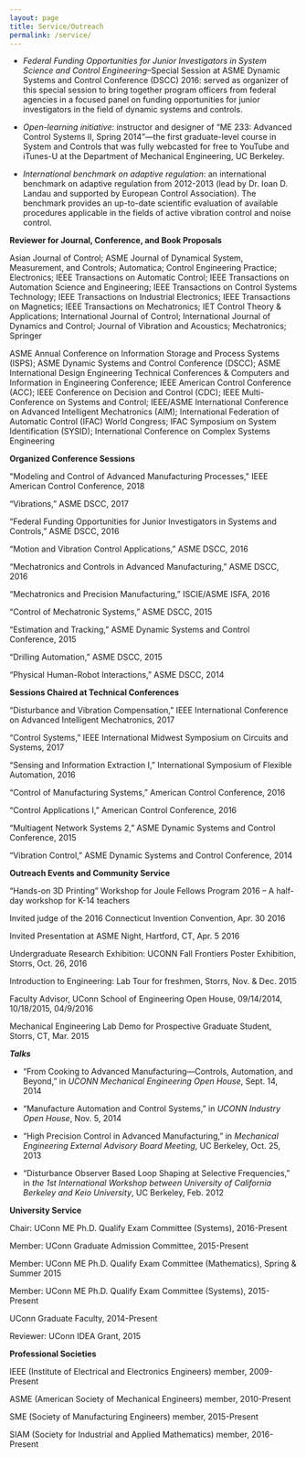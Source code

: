 ```yaml
---
layout: page
title: Service/Outreach
permalink: /service/
---
```



-   *Federal Funding Opportunities for Junior Investigators in System
    Science and Control Engineering*–Special Session at ASME Dynamic
    Systems and Control Conference (DSCC) 2016: served as organizer of
    this special session to bring together program officers from federal
    agencies in a focused panel on funding opportunities for junior
    investigators in the field of dynamic systems and controls.

-   *Open-learning initiative*: instructor and designer of “ME 233:
    Advanced Control Systems II, Spring 2014”—the first graduate-level
    course in System and Controls that was fully webcasted for free to
    YouTube and iTunes-U at the Department of Mechanical Engineering,
    UC Berkeley.

-   *International benchmark on adaptive regulation*: an international
    benchmark on adaptive regulation from 2012-2013 (lead by Dr. Ioan D.
    Landau and supported by European Control Association). The benchmark
    provides an up-to-date scientific evaluation of available procedures
    applicable in the fields of active vibration control and
    noise control.

**Reviewer for Journal, Conference, and Book Proposals**


Asian Journal of Control; ASME Journal of Dynamical System, Measurement,
and Controls; Automatica; Control Engineering Practice; Electronics;
IEEE Transactions on Automatic Control; IEEE Transactions on Automation Science and Engineering; IEEE
Transactions on Control Systems Technology; IEEE Transactions on
Industrial Electronics; IEEE Transactions on Magnetics; IEEE
Transactions on Mechatronics; IET Control Theory & Applications;
International Journal of Control; International Journal of Dynamics and
Control; Journal of Vibration and Acoustics; Mechatronics; Springer


ASME Annual Conference on Information Storage and Process Systems
(ISPS); ASME Dynamic Systems and Control Conference (DSCC); ASME
International Design Engineering Technical Conferences & Computers and
Information in Engineering Conference; IEEE American Control Conference
(ACC); IEEE Conference on Decision and Control (CDC); IEEE
Multi-Conference on Systems and Control; IEEE/ASME International
Conference on Advanced Intelligent Mechatronics (AIM); International
Federation of Automatic Control (IFAC) World Congress; IFAC Symposium on
System Identification (SYSID); International Conference on Complex
Systems Engineering

**Organized Conference Sessions**

"Modeling and Control of Advanced Manufacturing Processes,"
IEEE American Control Conference, 2018

“Vibrations,” ASME DSCC, 2017

“Federal Funding Opportunities for Junior Investigators in Systems and
Controls,” ASME DSCC,
2016 

“Motion and Vibration Control Applications,” ASME DSCC,
2016 

“Mechatronics and Controls in Advanced Manufacturing,” ASME DSCC,
2016 

“Mechatronics and Precision Manufacturing,” ISCIE/ASME ISFA,
2016 

“Control of Mechatronic Systems,” ASME DSCC,
2015 

“Estimation and Tracking,” ASME Dynamic Systems and Control
Conference,
2015 

“Drilling Automation,” ASME DSCC,
2015 

“Physical Human-Robot Interactions,” ASME DSCC,
2014

**Sessions Chaired at Technical Conferences**

“Disturbance and Vibration Compensation,”
IEEE International Conference on Advanced Intelligent Mechatronics, 2017

“Control Systems,”
IEEE International Midwest Symposium on Circuits and Systems, 2017

“Sensing and Information Extraction I,” International Symposium of
Flexible Automation,
2016

“Control of Manufacturing Systems,” American Control Conference,
2016

“Control Applications I,” American Control Conference,
2016

“Multiagent Network Systems 2,” ASME Dynamic Systems and Control
Conference,
2015

“Vibration Control,” ASME Dynamic Systems and Control Conference,
2014

**Outreach Events and Community Service**

“Hands-on 3D Printing” Workshop for Joule Fellows Program 2016 – A
half-day workshop for K-14 teachers

Invited judge of the 2016 Connecticut Invention Convention, Apr. 30 2016

Invited Presentation at ASME Night, Hartford, CT, Apr. 5 2016

Undergraduate Research Exhibition: UCONN Fall Frontiers Poster
Exhibition, Storrs, Oct. 26, 2016

Introduction to Engineering: Lab Tour for freshmen, Storrs, Nov. & Dec.
2015

Faculty Advisor, UConn School of Engineering Open House, 09/14/2014,
10/18/2015, 04/9/2016

Mechanical Engineering Lab Demo for Prospective Graduate Student,
Storrs, CT, Mar. 2015

***Talks***

-   “From Cooking to Advanced Manufacturing—Controls, Automation, and
    Beyond,” in *UCONN Mechanical Engineering Open House*, Sept. 14,
    2014

-   “Manufacture Automation and Control Systems,” in *UCONN Industry
    Open House*, Nov. 5, 2014

-   “High Precision Control in Advanced Manufacturing,” in *Mechanical
    Engineering External Advisory Board Meeting*, UC Berkeley, Oct. 25,
    2013

-   “Disturbance Observer Based Loop Shaping at Selective Frequencies,”
    in *the 1st International Workshop between University of California
    Berkeley and Keio University*, UC Berkeley, Feb. 2012

**University Service**

Chair: UConn ME Ph.D. Qualify Exam Committee (Systems), 2016-Present

Member: UConn Graduate Admission Committee, 2015-Present

Member: UConn ME Ph.D. Qualify Exam Committee (Mathematics), Spring &
Summer 2015

Member: UConn ME Ph.D. Qualify Exam Committee (Systems), 2015-Present

UConn Graduate Faculty, 2014-Present

Reviewer: UConn IDEA Grant, 2015

**Professional Societies**

IEEE (Institute of Electrical and Electronics Engineers) member,
2009-Present

ASME (American Society of Mechanical Engineers) member, 2010-Present

SME (Society of Manufacturing Engineers) member, 2015-Present

SIAM (Society for Industrial and Applied Mathematics) member,
2016-Present